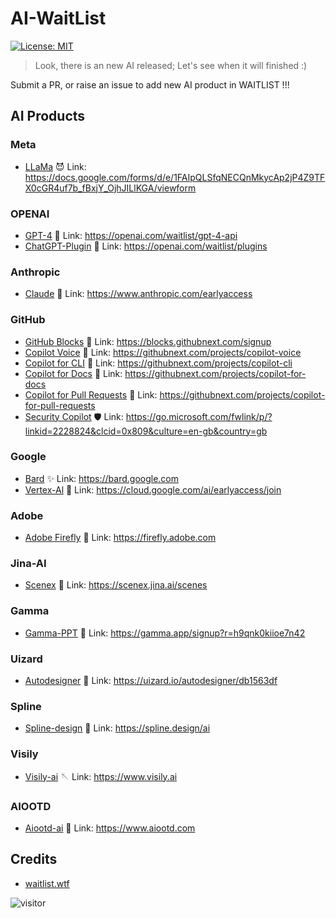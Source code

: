 # AI-WaitList

[![License: MIT](https://img.shields.io/badge/License-MIT-green.svg)](https://opensource.org/licenses/MIT)

> Look, there is an new AI released; Let's see when it will finished :)

Submit a PR, or raise an issue to add new AI product in WAITLIST !!!

## AI Products

### Meta

- [LLaMa](https://docs.google.com/forms/d/e/1FAIpQLSfqNECQnMkycAp2jP4Z9TFX0cGR4uf7b_fBxjY_OjhJILlKGA/viewform) 😈 Link: https://docs.google.com/forms/d/e/1FAIpQLSfqNECQnMkycAp2jP4Z9TFX0cGR4uf7b_fBxjY_OjhJILlKGA/viewform

### OPENAI

- [GPT-4](https://openai.com/waitlist/gpt-4-api) 🤡 Link: https://openai.com/waitlist/gpt-4-api
- [ChatGPT-Plugin](https://openai.com/waitlist/plugins) 🤡 Link: https://openai.com/waitlist/plugins

### Anthropic

- [Claude](https://www.anthropic.com/earlyaccess) 🤡 Link: https://www.anthropic.com/earlyaccess

### GitHub

- [GitHub Blocks](https://blocks.githubnext.com/signup) 🤡 Link: https://blocks.githubnext.com/signup
- [Copilot Voice](https://githubnext.com/projects/copilot-voice) 🤡 Link: https://githubnext.com/projects/copilot-voice
- [Copilot for CLI](https://githubnext.com/projects/copilot-cli) 🤡 Link: https://githubnext.com/projects/copilot-cli
- [Copilot for Docs](https://githubnext.com/projects/copilot-for-docs) 🤡 Link: https://githubnext.com/projects/copilot-for-docs
- [Copilot for Pull Requests](https://githubnext.com/projects/copilot-for-pull-requests) 🤡 Link: https://githubnext.com/projects/copilot-for-pull-requests
- [Security Copilot](https://go.microsoft.com/fwlink/p/?linkid=2228824&clcid=0x809&culture=en-gb&country=gb) 🛡️ Link: https://go.microsoft.com/fwlink/p/?linkid=2228824&clcid=0x809&culture=en-gb&country=gb

### Google

- [Bard](https://bard.google.com) ✨ Link: https://bard.google.com
- [Vertex-Al](https://cloud.google.com/ai/earlyaccess/join) 🤡 Link: https://cloud.google.com/ai/earlyaccess/join

### Adobe

- [Adobe Firefly](https://firefly.adobe.com) 🤡 Link: https://firefly.adobe.com

### Jina-AI

- [Scenex](https://scenex.jina.ai/scenes) 🤡 Link: https://scenex.jina.ai/scenes

### Gamma

- [Gamma-PPT](https://gamma.app/signup?r=h9qnk0kiioe7n42) 🤡 Link: https://gamma.app/signup?r=h9qnk0kiioe7n42

### Uizard

- [Autodesigner](https://uizard.io/autodesigner/db1563df) 🤡 Link: https://uizard.io/autodesigner/db1563df

### Spline

- [Spline-design](https://spline.design/ai ) 🤡 Link: https://spline.design/ai 

### Visily

- [Visily-ai](https://www.visily.ai) 🪡 Link: https://www.visily.ai

### AIOOTD

- [Aiootd-ai](https://www.aiootd.com) 👗 Link: https://www.aiootd.com

## Credits

- [waitlist.wtf](https://waitlist.wtf)

![visitor](https://count.getloli.com/get/@waitlist?theme=gelbooru-h)
